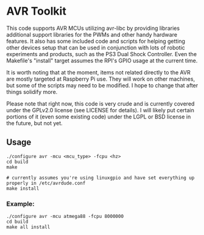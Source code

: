 AVR Toolkit
===========

This code supports AVR MCUs utilizing avr-libc by providing libraries additional support libraries for the PWMs and other handy hardware features.  It also has some included code and scripts for helping getting other devices setup that can be used in conjunction with lots of robotic experiments and products, such as the PS3 Dual Shock Controller.  Even the Makefile's "install" target assumes the RPI's GPIO usage at the current time.

It is worth noting that at the moment, items not related directly to the AVR are mostly targeted at Raspberry Pi use.  They will work on other machines, but some of the scripts may need to be modified.  I hope to change that after things solidify more.

Please note that right now, this code is very crude and is currently covered under the GPLv2.0 license (see LICENSE for details).  I will likely put certain portions of it (even some existing code) under the LGPL or BSD license in the future, but not yet.

Usage
-----
    ./configure avr -mcu <mcu_type> -fcpu <hz>
    cd build
    make

    # currently assumes you're using linuxgpio and have set everything up properly in /etc/avrdude.conf
    make install

### Example:

    ./configure avr -mcu atmega88 -fcpu 8000000
    cd build
    make all install
